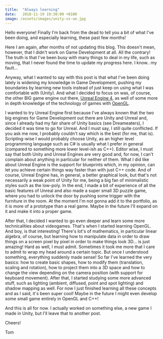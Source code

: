 ```yaml
---
title:  "Always learning"
date:   2018-11-19 19:30:00 +0100
image: /assets/images/unity-vs-ue.jpg
---
```


Hello everyone! Finally I'm back from the dead to tell you a bit of what I've been doing, and especially learning, these past few months!

<!--more-->

Here I am again, after months of not updating this blog. This doesn't mean, however, that I didn't work on Game Development at all. All the contrary!
The truth is that I've been busy with many things to deal in my life, such as moving, that I never found the time to update my progress here. I know.. my fault...

Anyway, what I wanted to say with this post is that what I've been doing lately is widening my knowledge in Game Development, pushing my boundaries by learning new tools instead of just keep on using what I was comfortable with (Unity). And what I decided to focus on was, of course, the other BIG game engine out there, [Unreal Engine 4](https://www.unrealengine.com/en-US/what-is-unreal-engine-4), as well of some more in depth knowledge of the technology of games with [OpenGL](https://en.wikipedia.org/wiki/OpenGL).

I wanted to try Unreal Engine first because I've always known that the two big engines for Game Development out there are Unity and Unreal and, since I already had my fair share of Unity basics (see Dreameaters), I decided it was time to go for Unreal. And I must say, I still quite conflicted. If you ask me now, I probably couldn't say which is the best (for me, that is). Scripting-wise I would probably choose Unity, as an higher level programming language such as C# is usually what I prefer in general (compared to something more lower level-ish as C++). Editor wise, I must say that both Unity and Unreal Engines are very good and, for now, I can't complain about anything in particular for neither of them. What I did like about Unreal Engine is the support for blueprints which, in my opinion, can let you achieve certain things way faster than with just C++ code. And of course, Unreal Engine has, in general, a better graphical look, but that's not necessarily a weak point of Unity for me, being a big fan of minimalistic styles such as the low-poly. In the end, I made a bit of experience of all the basic features of Unreal and also made a super small 3D puzzle game, where you had to unlock the door by pushing some trigger with the furniture in the room. At the moment I'm not gonna add it to the portfolio, as it is more of a prototype than a real game. Maybe in the future I'll expand on it and make it into a proper game.

After that, I decided I wanted to go even deeper and learn some more technicalities about videogames. That's when I started learning OpenGL. And boy, is that interesting! There's lot's of mathematics, in particular linear algebra, of course, but learning how to manipulate data in order to draw things on a screen pixel by pixel in order to make things look 3D... is just amazing! Hard as well, I must admit. Sometimes it took me more that I care to admit to wrap my head around a certain topic. But once I understood something, everything suddenly made sense! So far I've learned the very basics: how to create basic shapes, how to modify them (translation, scaling and rotation), how to project them into a 3D space and how to change the view depending on the camera position (with support for keyboard movement). After that, I started studying some more advanced stuff, such as lighting (ambient, diffused, point and spot lighting) and shadow mapping as well. For now I just finished learning all these concepts and as I said, it's been super cool! Maybe in the future I might even develop some small game entirely in OpenGL and C++!

And this is all for now. I actually worked on something else, a new game I made in Unity, but I'll leave that to another post.

Cheers!

Tom
